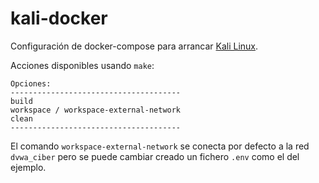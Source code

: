 # kali-docker

Configuración de docker-compose para
arrancar [Kali Linux](https://www.kali.org/docs/containers/official-kalilinux-docker-images/).

Acciones disponibles usando `make`:

```
Opciones:
--------------------------------------
build
workspace / workspace-external-network
clean
--------------------------------------
```

El comando `workspace-external-network` se conecta por defecto a la red `dvwa_ciber` pero se puede cambiar creado un
fichero `.env` como el del ejemplo.
